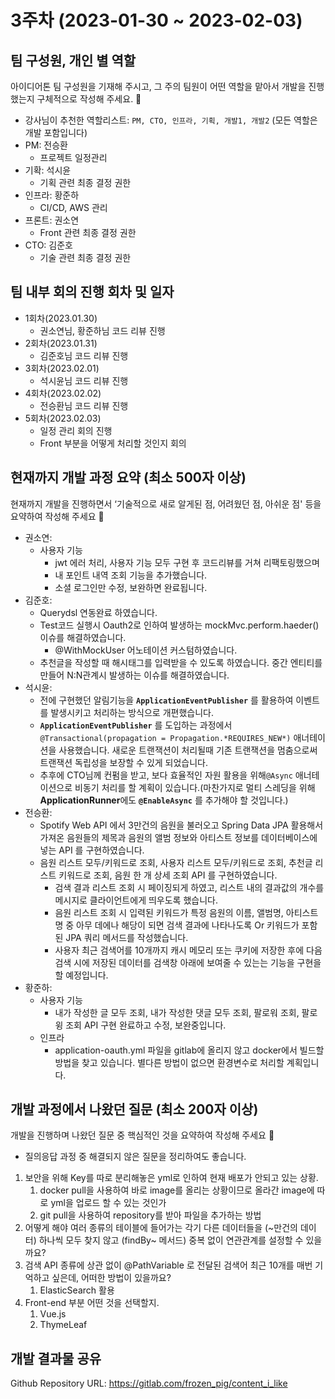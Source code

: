 # 3주차 (2023-01-30 ~ 2023-02-03)
## 팀 구성원, 개인 별 역할

아이디어톤 팀 구성원을 기재해 주시고, 그 주의 팀원이 어떤 역할을 맡아서 개발을 진행했는지 구체적으로 작성해 주세요. 🙂

- 강사님이 추천한 역할리스트: `PM, CTO, 인프라, 기획, 개발1, 개발2` (모든 역할은 개발 포함입니다)
- PM: 전승환
    - 프로젝트 일정관리
- 기확: 석시윤
    - 기획 관련 최종 결정 권한
- 인프라: 황준하
    - CI/CD, AWS 관리
- 프론트: 권소연
    - Front 관련 최종 결정 권한
- CTO: 김준호
    - 기술 관련 최종 결정 권한

## 팀 내부 회의 진행 회차 및 일자
- 1회차(2023.01.30)
    - 권소연님, 황준하님 코드 리뷰 진행
- 2회차(2023.01.31)
    - 김준호님 코드 리뷰 진행
- 3회차(2023.02.01)
    - 석시윤님 코드 리뷰 진행
- 4회차(2023.02.02)
    - 전승환님 코드 리뷰 진행
- 5회차(2023.02.03)
    - 일정 관리 회의 진행
    - Front 부분을 어떻게 처리할 것인지 회의

## 현재까지 개발 과정 요약 (최소 500자 이상)

현재까지 개발을 진행하면서 ‘기술적으로 새로 알게된 점, 어려웠던 점, 아쉬운 점' 등을 요약하여 작성해 주세요 🙂

- 권소연:
    - 사용자 기능
        - jwt 에러 처리, 사용자 기능 모두 구현 후 코드리뷰를 거쳐 리팩토링했으며
        - 내 포인트 내역 조회 기능을 추가했습니다.
        - 소셜 로그인만 수정, 보완하면 완료됩니다.
- 김준호:
    - Querydsl 연동완료 하였습니다.
    - Test코드 실행시 Oauth2로 인하여 발생하는 mockMvc.perform.haeder() 이슈를 해결하였습니다.
        - @WithMockUser 어노테이션 커스텀하였습니다.
    - 추천글을 작성할 때 해시태그를 입력받을 수 있도록 하였습니다. 중간 엔티티를 만들어 N:N관계시 발생하는 이슈를 해결하였습니다.
- 석시윤:
    - 전에 구현했던 알림기능을 **`ApplicationEventPublisher`** 를 활용하여 이벤트를 발생시키고 처리하는 방식으로 개편했습니다.
    - **`ApplicationEventPublisher`** 를 도입하는 과정에서 `@Transactional(propagation = Propagation.*REQUIRES_NEW*)` 애너테이션을 사용했습니다. 새로운 트랜잭션이 처리될때 기존 트랜잭션을 멈춤으로써 트랜잭션 독립성을 보장할 수 있게 되었습니다.
    - 추후에 CTO님께 컨펌을 받고, 보다 효율적인 자원 활용을 위해`@Async`  애너테이션으로 비동기 처리를 할 계획이 있습니다.(마찬가지로 멀티 스레딩을 위해 **ApplicationRunner**에도 **`@EnableAsync`** 를 추가해야 할 것입니다.)
- 전승환:
    - Spotify Web API 에서 3만건의 음원을 불러오고 Spring Data JPA  활용해서 가져온 음원들의 제목과 음원의 앨범 정보와 아티스트 정보를 데이터베이스에 넣는 API 를 구현하였습니다.
    - 음원 리스트 모두/키워드로 조회, 사용자 리스트 모두/키워드로 조회, 추천글 리스트 키워드로 조회, 음원 한 개 상세 조회 API 를 구현하였습니다.
        - 검색 결과 리스트 조회 시 페이징되게 하였고, 리스트 내의 결과값의 개수를 메시지로 클라이언트에게 띄우도록 했습니다.
        - 음원 리스트 조회 시 입력된 키워드가 특정 음원의 이름, 앨범명, 아티스트명 중 아무 데에나 해당이 되면 검색 결과에 나타나도록 Or 키워드가 포함된 JPA 쿼리 메서드를 작성했습니다.
        - 사용자 최근 검색어를 10개까지 캐시 메모리 또는 쿠키에 저장한 후에 다음 검색 시에 저장된 데이터를 검색창 아래에 보여줄 수 있는는 기능을 구현을 할 예정입니다.
- 황준하:
    - 사용자 기능
        - 내가 작성한 글 모두 조회, 내가 작성한 댓글 모두 조회, 팔로워 조회, 팔로윙 조회 API 구현 완료하고 수정, 보완중입니다.
    - 인프라
        - application-oauth.yml 파일을 gitlab에 올리지 않고 docker에서 빌드할 방법을 찾고 있습니다. 별다른 방법이 없으면 환경변수로 처리할 계획입니다.

## 개발 과정에서 나왔던 질문 (최소 200자 이상)

개발을 진행하며 나왔던 질문 중 핵심적인 것을 요약하여 작성해 주세요 🙂

- 질의응답 과정 중 해결되지 않은 질문을 정리하여도 좋습니다.
1. 보안을 위해 Key를 따로 분리해놓은 yml로 인하여 현재 배포가 안되고 있는 상황.
    1. docker pull을 사용하여 바로 image를 올리는 상황이므로 올라간 image에 따로 yml을 업로드 할 수 있는 것인가
    2. git pull을 사용하여 repository를 받아 파일을 추가하는 방법
2. 어떻게 해야 여러 종류의 테이블에 들어가는 각기 다른 데이터들을 (~만건의 데이터) 하나씩 모두 찾지 않고 (findBy~ 메서드) 중복 없이 연관관계를 설정할 수 있을까요?
3. 검색 API 종류에 상관 없이 @PathVariable 로 전달된 검색어 최근 10개를 매번 기억하고 싶은데, 어떠한 방법이 있을까요?
    1. ElasticSearch 활용
4. Front-end 부분 어떤 것을 선택할지.
    1. Vue.js
    2. ThymeLeaf

## 개발 결과물 공유
Github Repository URL: https://gitlab.com/frozen_pig/content_i_like